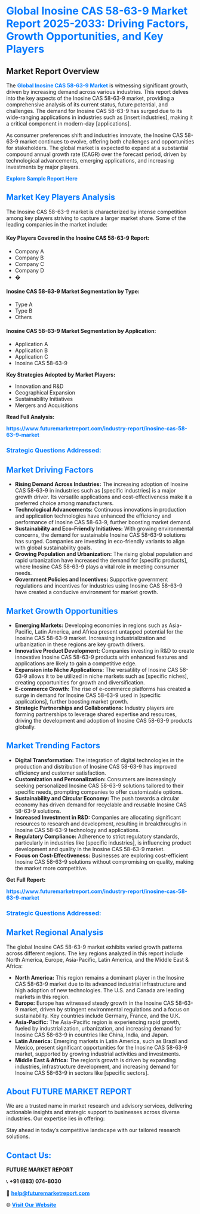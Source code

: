 <h1 style="color: #007BFF;">Global Inosine CAS 58-63-9 Market Report 2025-2033: Driving Factors, Growth Opportunities, and Key Players</h1>

<section id="overview">
<h2>Market Report Overview</h2>
<p>The <a href="https://www.futuremarketreport.com/industry-report/inosine-cas-58-63-9-market" style="color: #007BFF; text-decoration: none;"><strong>Global Inosine CAS 58-63-9 Market</strong></a> is witnessing significant growth, driven by increasing demand across various industries. This report delves into the key aspects of the Inosine CAS 58-63-9 market, providing a comprehensive analysis of its current status, future potential, and challenges. The demand for Inosine CAS 58-63-9 has surged due to its wide-ranging applications in industries such as [insert industries], making it a critical component in modern-day [applications].</p>
<p>As consumer preferences shift and industries innovate, the Inosine CAS 58-63-9 market continues to evolve, offering both challenges and opportunities for stakeholders. The global market is expected to expand at a substantial compound annual growth rate (CAGR) over the forecast period, driven by technological advancements, emerging applications, and increasing investments by major players.</p>
</section>

<section id="overview">
<p><a href="https://www.futuremarketreport.com/request-sample/reportId=113480" style="color: #007BFF; text-decoration: none;"><strong>Explore Sample Report Here</strong></a></p>
</section>

<section id="key-players">
<h2 style="color: #007BFF;">Market Key Players Analysis</h2>
<p>The Inosine CAS 58-63-9 market is characterized by intense competition among key players striving to capture a larger market share. Some of the leading companies in the market include:</p>
<h4>Key Players Covered in the Inosine CAS 58-63-9 Report:</h4>
<ul><li>Company A</li><li>Company B</li><li>Company C</li><li>Company D</li><li>�</li></ul>
<h4>Inosine CAS 58-63-9 Market Segmentation by Type:</h4>
<ul><li>Type A</li><li>Type B</li><li>Others</li></ul>

<h4>Inosine CAS 58-63-9 Market Segmentation by Application:</h4>
<ul><li>Application A</li><li>Application B</li><li>Application C</li><li>Inosine CAS 58-63-9</li></ul>
<p><strong>Key Strategies Adopted by Market Players:</strong></p>
<ul>
<li>Innovation and R&D</li>
<li>Geographical Expansion</li>
<li>Sustainability Initiatives</li>
<li>Mergers and Acquisitions</li>
</ul>
</section>

<section>
<p><strong>Read Full Analysis: </strong></p><a href="https://www.futuremarketreport.com/industry-report/inosine-cas-58-63-9-market" style="color: #007BFF; text-decoration: none;"><strong>https://www.futuremarketreport.com/industry-report/inosine-cas-58-63-9-market</strong></a>
<h3 style="color: #007BFF;">Strategic Questions Addressed:</h3>
</section>

<section id="driving-factors">
<h2 style="color: #007BFF;">Market Driving Factors</h2>
<ul>
<li><strong>Rising Demand Across Industries:</strong> The increasing adoption of Inosine CAS 58-63-9 in industries such as [specific industries] is a major growth driver. Its versatile applications and cost-effectiveness make it a preferred choice among manufacturers.</li>
<li><strong>Technological Advancements:</strong> Continuous innovations in production and application technologies have enhanced the efficiency and performance of Inosine CAS 58-63-9, further boosting market demand.</li>
<li><strong>Sustainability and Eco-Friendly Initiatives:</strong> With growing environmental concerns, the demand for sustainable Inosine CAS 58-63-9 solutions has surged. Companies are investing in eco-friendly variants to align with global sustainability goals.</li>
<li><strong>Growing Population and Urbanization:</strong> The rising global population and rapid urbanization have increased the demand for [specific products], where Inosine CAS 58-63-9 plays a vital role in meeting consumer needs.</li>
<li><strong>Government Policies and Incentives:</strong> Supportive government regulations and incentives for industries using Inosine CAS 58-63-9 have created a conducive environment for market growth.</li>
</ul>
</section>

<section id="growth-opportunities">
<h2 style="color: #007BFF;">Market Growth Opportunities</h2>
<ul>
<li><strong>Emerging Markets:</strong> Developing economies in regions such as Asia-Pacific, Latin America, and Africa present untapped potential for the Inosine CAS 58-63-9 market. Increasing industrialization and urbanization in these regions are key growth drivers.</li>
<li><strong>Innovative Product Development:</strong> Companies investing in R&D to create innovative Inosine CAS 58-63-9 products with enhanced features and applications are likely to gain a competitive edge.</li>
<li><strong>Expansion into Niche Applications:</strong> The versatility of Inosine CAS 58-63-9 allows it to be utilized in niche markets such as [specific niches], creating opportunities for growth and diversification.</li>
<li><strong>E-commerce Growth:</strong> The rise of e-commerce platforms has created a surge in demand for Inosine CAS 58-63-9 used in [specific applications], further boosting market growth.</li>
<li><strong>Strategic Partnerships and Collaborations:</strong> Industry players are forming partnerships to leverage shared expertise and resources, driving the development and adoption of Inosine CAS 58-63-9 products globally.</li>
</ul>
</section>

<section id="trending-factors">
<h2 style="color: #007BFF;">Market Trending Factors</h2>
<ul>
<li><strong>Digital Transformation:</strong> The integration of digital technologies in the production and distribution of Inosine CAS 58-63-9 has improved efficiency and customer satisfaction.</li>
<li><strong>Customization and Personalization:</strong> Consumers are increasingly seeking personalized Inosine CAS 58-63-9 solutions tailored to their specific needs, prompting companies to offer customizable options.</li>
<li><strong>Sustainability and Circular Economy:</strong> The push towards a circular economy has driven demand for recyclable and reusable Inosine CAS 58-63-9 solutions.</li>
<li><strong>Increased Investment in R&D:</strong> Companies are allocating significant resources to research and development, resulting in breakthroughs in Inosine CAS 58-63-9 technology and applications.</li>
<li><strong>Regulatory Compliance:</strong> Adherence to strict regulatory standards, particularly in industries like [specific industries], is influencing product development and quality in the Inosine CAS 58-63-9 market.</li>
<li><strong>Focus on Cost-Effectiveness:</strong> Businesses are exploring cost-efficient Inosine CAS 58-63-9 solutions without compromising on quality, making the market more competitive.</li>
</ul>
</section>

<section>
<p><strong>Get Full Report: </strong></p><a href="https://www.futuremarketreport.com/industry-report/inosine-cas-58-63-9-market" style="color: #007BFF; text-decoration: none;"><strong>https://www.futuremarketreport.com/industry-report/inosine-cas-58-63-9-market</strong></a>
<h3 style="color: #007BFF;">Strategic Questions Addressed:</h3>
</section>


<section id="regional-analysis">
<h2 style="color: #007BFF;">Market Regional Analysis</h2>
<p>The global Inosine CAS 58-63-9 market exhibits varied growth patterns across different regions. The key regions analyzed in this report include North America, Europe, Asia-Pacific, Latin America, and the Middle East & Africa:</p>
<ul>
<li><strong>North America:</strong> This region remains a dominant player in the Inosine CAS 58-63-9 market due to its advanced industrial infrastructure and high adoption of new technologies. The U.S. and Canada are leading markets in this region.</li>
<li><strong>Europe:</strong> Europe has witnessed steady growth in the Inosine CAS 58-63-9 market, driven by stringent environmental regulations and a focus on sustainability. Key countries include Germany, France, and the U.K.</li>
<li><strong>Asia-Pacific:</strong> The Asia-Pacific region is experiencing rapid growth, fueled by industrialization, urbanization, and increasing demand for Inosine CAS 58-63-9 in countries like China, India, and Japan.</li>
<li><strong>Latin America:</strong> Emerging markets in Latin America, such as Brazil and Mexico, present significant opportunities for the Inosine CAS 58-63-9 market, supported by growing industrial activities and investments.</li>
<li><strong>Middle East & Africa:</strong> The region’s growth is driven by expanding industries, infrastructure development, and increasing demand for Inosine CAS 58-63-9 in sectors like [specific sectors].</li>
</ul>
</section>

<footer>
<h2 style="color: #007BFF;">About FUTURE MARKET REPORT</h2>
<p>We are a trusted name in market research and advisory services, delivering actionable insights and strategic support to businesses across diverse industries. Our expertise lies in offering:</p>

<p>Stay ahead in today’s competitive landscape with our tailored research solutions.</p>

<h2 style="color: #007BFF;">Contact Us:</h2>
<p><strong>FUTURE MARKET REPORT</strong></p>
<p>📞 <strong>+91 (883) 074-8030</strong></p>
<p>📧 <strong><a href="mailto:help@futuremarketreport.com" style="color: #007BFF;">help@futuremarketreport.com</a></strong></p>
<p>🌐 <strong><a href="https://www.futuremarketreport.com/" style="color: #007BFF;">Visit Our Website</a></strong></p>
</footer>
